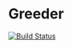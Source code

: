Greeder
=======

[![Build Status](https://travis-ci.org/loyd/greeder.svg?branch=master)](https://travis-ci.org/loyd/greeder)
